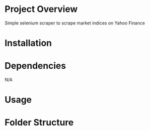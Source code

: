 # Project Overview
Simple selenium scraper to scrape market indices on Yahoo Finance

# Installation

# Dependencies
N/A

# Usage

# Folder Structure
